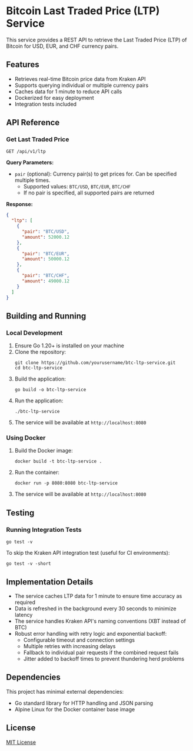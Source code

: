 # Bitcoin Last Traded Price (LTP) Service

This service provides a REST API to retrieve the Last Traded Price (LTP) of Bitcoin for USD, EUR, and CHF currency pairs.

## Features

- Retrieves real-time Bitcoin price data from Kraken API
- Supports querying individual or multiple currency pairs
- Caches data for 1 minute to reduce API calls
- Dockerized for easy deployment
- Integration tests included

## API Reference

### Get Last Traded Price

```
GET /api/v1/ltp
```

**Query Parameters:**

- `pair` (optional): Currency pair(s) to get prices for. Can be specified multiple times.
  - Supported values: `BTC/USD`, `BTC/EUR`, `BTC/CHF`
  - If no pair is specified, all supported pairs are returned

**Response:**

```json
{
  "ltp": [
    {
      "pair": "BTC/USD",
      "amount": 52000.12
    },
    {
      "pair": "BTC/EUR",
      "amount": 50000.12
    },
    {
      "pair": "BTC/CHF",
      "amount": 49000.12
    }
  ]
}
```

## Building and Running

### Local Development

1. Ensure Go 1.20+ is installed on your machine
2. Clone the repository:
   ```
   git clone https://github.com/yourusername/btc-ltp-service.git
   cd btc-ltp-service
   ```
3. Build the application:
   ```
   go build -o btc-ltp-service
   ```
4. Run the application:
   ```
   ./btc-ltp-service
   ```
5. The service will be available at `http://localhost:8080`

### Using Docker

1. Build the Docker image:
   ```
   docker build -t btc-ltp-service .
   ```
2. Run the container:
   ```
   docker run -p 8080:8080 btc-ltp-service
   ```
3. The service will be available at `http://localhost:8080`

## Testing

### Running Integration Tests

```
go test -v
```

To skip the Kraken API integration test (useful for CI environments):

```
go test -v -short
```

## Implementation Details

- The service caches LTP data for 1 minute to ensure time accuracy as required
- Data is refreshed in the background every 30 seconds to minimize latency
- The service handles Kraken API's naming conventions (XBT instead of BTC)
- Robust error handling with retry logic and exponential backoff:
  - Configurable timeout and connection settings
  - Multiple retries with increasing delays
  - Fallback to individual pair requests if the combined request fails
  - Jitter added to backoff times to prevent thundering herd problems

## Dependencies

This project has minimal external dependencies:
- Go standard library for HTTP handling and JSON parsing
- Alpine Linux for the Docker container base image

## License

[MIT License](LICENSE)
